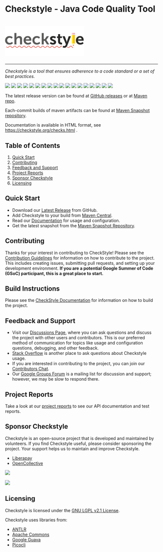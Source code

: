 # Checkstyle - Java Code Quality Tool

# ![](https://raw.githubusercontent.com/checkstyle/resources/master/img/checkstyle-logos/checkstyle-logo-260x99.png)

--------------------------

*Checkstyle is a tool that ensures adherence to a code standard or a set of best practices.*

[![][travis img]][travis]
[![][appveyor img]][appveyor]
[![][circleci img]][circleci]
[![][cirrusci img]][cirrusci]
[![][coverage img]][coverage]
[![][snyk img]][snyk]
[![][semaphoreci img]][semaphoreci]
[![][azure img]][azure]
[![][error prone img]][error prone]
[![][pitest img]][pitest]
[![][checker framework img]][checker framework]
[![][dependabot img]][dependabot]
[![][mavenbadge img]][mavenbadge]
[![][sonar img]][sonar]
[![][release notes/version img]][release notes/version]
[![][closed issues img]][closed issues]
[![][link check img]][link check]
[![][milestone img]][milestone]

The latest release version can be found at
[GitHub releases](https://github.com/checkstyle/checkstyle/releases/)
or at [Maven repo](https://repo1.maven.org/maven2/com/puppycrawl/tools/checkstyle/).

Each-commit builds of maven artifacts can be found at
[Maven Snapshot repository](https://oss.sonatype.org/content/repositories/snapshots/com/puppycrawl/tools/checkstyle/).

Documentation is available in HTML format, see https://checkstyle.org/checks.html .

## Table of Contents
1. [Quick Start](#quick-start)
2. [Contributing](#contributing)
3. [Feedback and Support](#feedback-and-support)
4. [Project Reports](#project-reports)
5. [Sponsor Checkstyle](#sponsor-checkstyle)
6. [Licensing](#licensing)

## Quick Start

- Download our [Latest Release](https://github.com/checkstyle/checkstyle/releases/) from GitHub.
- Add Checkstyle to your build from [Maven Central](https://search.maven.org/search?q=g:%22com.puppycrawl.tools%22%20AND%20a:%22checkstyle%22).
- Read our [Documentation](https://checkstyle.org/checks.html) for usage and configuration.
- Get the latest snapshot from the [Maven Snapshot Repository](https://oss.sonatype.org/content/repositories/snapshots/com/puppycrawl/tools/checkstyle/).

## Contributing

Thanks for your interest in contributing to CheckStyle! Please see the
[Contribution Guidelines](https://github.com/checkstyle/checkstyle/blob/master/.github/CONTRIBUTING.md)
for information on how to contribute to the project. This includes creating issues, submitting pull
requests, and setting up your development environment. **If you are a potential Google Summer
of Code (GSoC) participant, this is a great place to start.**

## Build Instructions

Please see the [CheckStyle Documentation](https://checkstyle.org/contributing.html#Build) for
information on how to build the project.

## Feedback and Support

- Visit our [Discussions Page](https://github.com/checkstyle/checkstyle/discussions), where you
  can ask questions and discuss the project with other users and contributors. This is our
  preferred method of communication for topics
  like usage and configuration questions, debugging, and other feedback.
- [Stack Overflow](https://stackoverflow.com/questions/tagged/checkstyle) is another place to
  ask questions about Checkstyle usage.
- If you are interested in contributing to the project, you can join our
  [Contributors Chat](https://app.element.io/#/room/#checkstyle_checkstyle:gitter.im).
- Our [Google Groups Forum](https://groups.google.com/forum/?hl=en#!forum/checkstyle) is a
  mailing list for discussion and support; however, we may be slow to respond there.

## Project Reports

Take a look at our [project reports](https://checkstyle.org/project-reports.html) to see
our API documentation and test reports.

## Sponsor Checkstyle

Checkstyle is an open-source project that is developed and maintained by volunteers. If you
find Checkstyle useful, please consider sponsoring the project. Your support helps us to
maintain and improve Checkstyle.

- [Liberapay](https://liberapay.com/checkstyle/)
- [OpenCollective](https://opencollective.com/checkstyle/)

[![][backers.opencollective img]][backers.opencollective]

[![][sponsors.opencollective img]][sponsors.opencollective]

## Licensing

Checkstyle is licensed under the [GNU LGPL v2.1 License](LICENSE).

Checkstyle uses libraries from:
 - [ANTLR](https://www.antlr.org/)
 - [Apache Commons](https://commons.apache.org/)
 - [Google Guava](https://github.com/google/guava/)
 - [Picocli](https://github.com/remkop/picocli/)

[travis]:https://travis-ci.com/github/checkstyle/checkstyle/builds
[travis img]:https://api.travis-ci.com/checkstyle/checkstyle.svg

[appveyor]:https://ci.appveyor.com/project/checkstyle/checkstyle/history
[appveyor img]:https://ci.appveyor.com/api/projects/status/rw6bw3dl9kph6ucc?svg=true

[sonar]:https://sonarcloud.io/dashboard?id=org.checkstyle%3Acheckstyle
[sonar img]:https://sonarcloud.io/api/project_badges/measure?project=org.checkstyle%3Acheckstyle&metric=sqale_index

[coverage]:https://codecov.io/github/checkstyle/checkstyle?branch=master
[coverage img]:https://codecov.io/github/checkstyle/checkstyle/coverage.svg?branch=master

[mavenbadge]:https://search.maven.org/search?q=g:%22com.puppycrawl.tools%22%20AND%20a:%22checkstyle%22
[mavenbadge img]:https://img.shields.io/maven-central/v/com.puppycrawl.tools/checkstyle.svg?label=Maven%20Central

[stackoverflow]:https://stackoverflow.com/questions/tagged/checkstyle
[stackoverflow img]:https://img.shields.io/badge/stackoverflow-CHECKSTYLE-blue.svg

[teamcity]:https://teamcity.jetbrains.com/viewType.html?buildTypeId=Checkstyle_IdeaInspectionsMaster
[teamcity img]:https://teamcity.jetbrains.com/app/rest/builds/buildType:(id:Checkstyle_IdeaInspectionsMaster)/statusIcon

[circleci]: https://circleci.com/gh/checkstyle/checkstyle/tree/master
[circleci img]: https://circleci.com/gh/checkstyle/checkstyle/tree/master.svg?style=svg

[cirrusci]: https://cirrus-ci.com/github/checkstyle/checkstyle
[cirrusci img]: https://api.cirrus-ci.com/github/checkstyle/checkstyle.svg?branch=master

[snyk]: https://snyk.io/test/github/checkstyle/checkstyle?targetFile=pom.xml
[snyk img]: https://snyk.io/test/github/checkstyle/checkstyle/badge.svg

[semaphoreci]: https://checkstyle.semaphoreci.com/projects/checkstyle
[semaphoreci img]: https://checkstyle.semaphoreci.com/badges/checkstyle/branches/master.svg?style=shields

[azure]:https://dev.azure.com/romanivanovjr/romanivanovjr/_build/latest?definitionId=1&branchName=master
[azure img]:https://dev.azure.com/romanivanovjr/romanivanovjr/_apis/build/status/checkstyle.checkstyle?branchName=master

[backers.opencollective]:https://opencollective.com/checkstyle/
[backers.opencollective img]:https://opencollective.com/checkstyle/backers/badge.svg

[sponsors.opencollective]:https://opencollective.com/checkstyle/
[sponsors.opencollective img]:https://opencollective.com/checkstyle/sponsors/badge.svg

[dependabot]:https://dependabot.com
[dependabot img]:https://api.dependabot.com/badges/status?host=github&repo=checkstyle/checkstyle

[closed issues]:https://github.com/checkstyle/checkstyle/actions/workflows/no-old-refs.yml
[closed issues img]:https://github.com/checkstyle/checkstyle/actions/workflows/no-old-refs.yml/badge.svg

[release notes/version]:https://github.com/checkstyle/checkstyle/actions/workflows/releasenotes-gen.yml
[release notes/version img]:https://github.com/checkstyle/checkstyle/actions/workflows/releasenotes-gen.yml/badge.svg

[link check]:https://github.com/checkstyle/checkstyle/actions/workflows/run-link-check.yml
[link check img]:https://github.com/checkstyle/checkstyle/actions/workflows/run-link-check.yml/badge.svg

[error prone]:https://github.com/checkstyle/checkstyle/actions/workflows/error-prone.yml
[error prone img]:https://github.com/checkstyle/checkstyle/actions/workflows/error-prone.yml/badge.svg

[pitest]:https://github.com/checkstyle/checkstyle/actions/workflows/pitest.yml
[pitest img]:https://github.com/checkstyle/checkstyle/actions/workflows/pitest.yml/badge.svg

[checker framework]:https://github.com/checkstyle/checkstyle/actions/workflows/checker-framework.yml
[checker framework img]:https://github.com/checkstyle/checkstyle/actions/workflows/checker-framework.yml/badge.svg

[milestone]:https://github.com/checkstyle/checkstyle/actions/workflows/set-milestone-on-referenced-issue.yml
[milestone img]:https://github.com/checkstyle/checkstyle/actions/workflows/set-milestone-on-referenced-issue.yml/badge.svg
